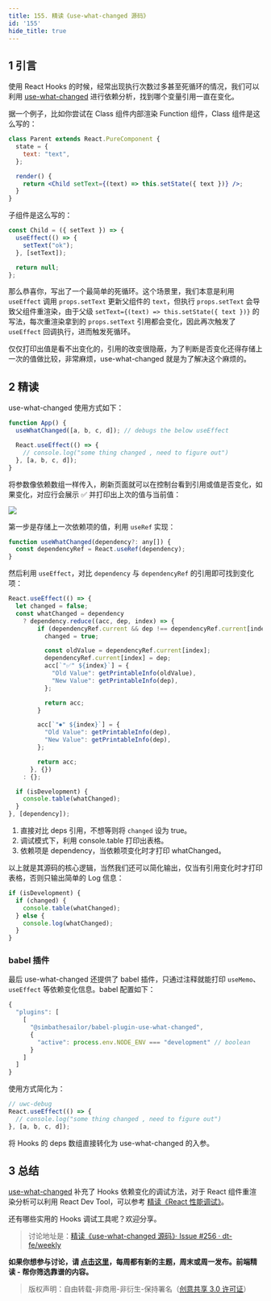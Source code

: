```yaml
---
title: 155. 精读《use-what-changed 源码》
id: '155'
hide_title: true
---
```


## 1 引言

使用 React Hooks 的时候，经常出现执行次数过多甚至死循环的情况，我们可以利用 [use-what-changed](https://github.com/simbathesailor/use-what-changed) 进行依赖分析，找到哪个变量引用一直在变化。

据一个例子，比如你尝试在 Class 组件内部渲染 Function 组件，Class 组件是这么写的：

```jsx
class Parent extends React.PureComponent {
  state = {
    text: "text",
  };

  render() {
    return <Child setText={(text) => this.setState({ text })} />;
  }
}
```

子组件是这么写的：

```jsx
const Child = ({ setText }) => {
  useEffect(() => {
    setText("ok");
  }, [setText]);

  return null;
};
```

那么恭喜你，写出了一个最简单的死循环。这个场景里，我们本意是利用 `useEffect` 调用 `props.setText` 更新父组件的 `text`，但执行 `props.setText` 会导致父组件重渲染，由于父级 `setText={(text) => this.setState({ text })}` 的写法，每次重渲染拿到的 `props.setText` 引用都会变化，因此再次触发了 `useEffect` 回调执行，进而触发死循环。

仅仅打印出值是看不出变化的，引用的改变很隐蔽，为了判断是否变化还得存储上一次的值做比较，非常麻烦，use-what-changed 就是为了解决这个麻烦的。

## 2 精读

use-what-changed 使用方式如下：

```jsx
function App() {
  useWhatChanged([a, b, c, d]); // debugs the below useEffect

  React.useEffect(() => {
    // console.log("some thing changed , need to figure out")
  }, [a, b, c, d]);
}
```

将参数像依赖数组一样传入，刷新页面就可以在控制台看到引用或值是否变化，如果变化，对应行会展示 ✅ 并打印出上次的值与当前值：

![](https://cdn.jsdelivr.net/gh/ViktorWong/imgbed/img/20210412101853.png)

第一步是存储上一次依赖项的值，利用 `useRef` 实现：

```jsx
function useWhatChanged(dependency?: any[]) {
  const dependencyRef = React.useRef(dependency);
}
```

然后利用 `useEffect`，对比 `dependency` 与 `dependencyRef` 的引用即可找到变化项：

```jsx
React.useEffect(() => {
  let changed = false;
  const whatChanged = dependency
    ? dependency.reduce((acc, dep, index) => {
        if (dependencyRef.current && dep !== dependencyRef.current[index]) {
          changed = true;

          const oldValue = dependencyRef.current[index];
          dependencyRef.current[index] = dep;
          acc[`"✅" ${index}`] = {
            "Old Value": getPrintableInfo(oldValue),
            "New Value": getPrintableInfo(dep),
          };

          return acc;
        }

        acc[`"⏺" ${index}`] = {
          "Old Value": getPrintableInfo(dep),
          "New Value": getPrintableInfo(dep),
        };

        return acc;
      }, {})
    : {};

  if (isDevelopment) {
    console.table(whatChanged);
  }
}, [dependency]);
```

1. 直接对比 deps 引用，不想等则将 `changed` 设为 true。
2. 调试模式下，利用 console.table 打印出表格。
3. 依赖项是 dependency，当依赖项变化时才打印 whatChanged。

以上就是其源码的核心逻辑，当然我们还可以简化输出，仅当有引用变化时才打印表格，否则只输出简单的 Log 信息：

```jsx
if (isDevelopment) {
  if (changed) {
    console.table(whatChanged);
  } else {
    console.log(whatChanged);
  }
}
```

### babel 插件

最后 use-what-changed 还提供了 babel 插件，只通过注释就能打印 `useMemo`、`useEffect` 等依赖变化信息。babel 配置如下：

```js
{
  "plugins": [
    [
      "@simbathesailor/babel-plugin-use-what-changed",
      {
        "active": process.env.NODE_ENV === "development" // boolean
      }
    ]
  ]
}
```

使用方式简化为：

```jsx
// uwc-debug
React.useEffect(() => {
  // console.log("some thing changed , need to figure out")
}, [a, b, c, d]);
```

将 Hooks 的 deps 数组直接转化为 use-what-changed 的入参。

## 3 总结

[use-what-changed](https://github.com/simbathesailor/use-what-changed) 补充了 Hooks 依赖变化的调试方法，对于 React 组件重渲染分析可以利用 React Dev Tool，可以参考 [精读《React 性能调试》](https://github.com/dt-fe/weekly/blob/v2/149.%20%E7%B2%BE%E8%AF%BB%E3%80%8AReact%20%E6%80%A7%E8%83%BD%E8%B0%83%E8%AF%95%E3%80%8B.md)。

还有哪些实用的 Hooks 调试工具呢？欢迎分享。

> 讨论地址是：[精读《use-what-changed 源码》· Issue #256 · dt-fe/weekly](https://github.com/dt-fe/weekly/issues/256)

**如果你想参与讨论，请 [点击这里](https://github.com/dt-fe/weekly)，每周都有新的主题，周末或周一发布。前端精读 - 帮你筛选靠谱的内容。**

> 版权声明：自由转载-非商用-非衍生-保持署名（[创意共享 3.0 许可证](https://creativecommons.org/licenses/by-nc-nd/3.0/deed.zh)）
